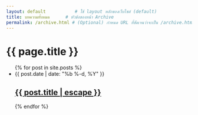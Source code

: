 ```yaml
---
layout: default           # ใช้ layout หลักของเว็บไซต์ (default)
title: บทความทั้งหมด      # หัวข้อของหน้า Archive
permalink: /archive.html # (Optional) กำหนด URL ที่ชัดเจนว่าจะเป็น /archive.html
---
```


<div class="archive">
  <h1>{{ page.title }}</h1>

  <ul class="post-list">
    {% for post in site.posts %}
      <li>
        <span class="post-meta">{{ post.date | date: "%b %-d, %Y" }}</span>
        <h2>
          <a class="post-link" href="{{ post.url | relative_url }}">
            {{ post.title | escape }}
          </a>
        </h2>
      </li>
    {% endfor %}
  </ul>
</div>